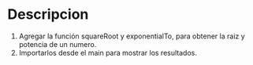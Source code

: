 # Descripcion
1. Agregar la función squareRoot y exponentialTo, para obtener la raiz y potencia de un numero.
2. Importarlos desde el main para mostrar los resultados.